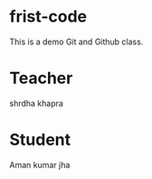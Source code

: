 # frist-code
This is a demo Git and Github class.
# Teacher
shrdha khapra

# Student
Aman kumar jha
